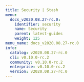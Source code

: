 ```yaml
---
title: Security | Stash
menu:
  docs_v2020.08.27-rc.0:
    identifier: security
    name: Security
    parent: latest-guides
    weight: 125
menu_name: docs_v2020.08.27-rc.0
info:
  catalog: v2020.08.27-rc.0
  cli: v0.10.0-rc.2
  community: v0.10.0-rc.2
  enterprise: v0.10.0-rc.2
  version: v2020.08.27-rc.0
---
```


